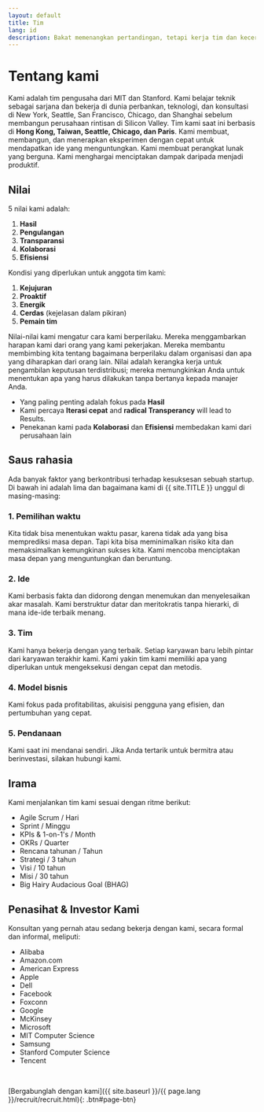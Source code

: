 ```yaml
---
layout: default
title: Tim
lang: id
description: Bakat memenangkan pertandingan, tetapi kerja tim dan kecerdasan memenangkan kejuaraan.
---
```


# Tentang kami

Kami adalah tim pengusaha dari MIT dan Stanford. Kami belajar teknik sebagai sarjana dan bekerja di dunia perbankan, teknologi, dan konsultasi di New York, Seattle, San Francisco, Chicago, dan Shanghai sebelum membangun perusahaan rintisan di Silicon Valley. Tim kami saat ini berbasis di **Hong Kong, Taiwan, Seattle, Chicago, dan Paris**. Kami membuat, membangun, dan menerapkan eksperimen dengan cepat untuk mendapatkan ide yang menguntungkan. Kami membuat perangkat lunak yang berguna. Kami menghargai menciptakan dampak daripada menjadi produktif.

## Nilai

5 nilai kami adalah:

1. **Hasil**
1. **Pengulangan**
1. **Transparansi**
1. **Kolaborasi**
1. **Efisiensi**

Kondisi yang diperlukan untuk anggota tim kami:

1. **Kejujuran**
1. **Proaktif**
1. **Energik**
1. **Cerdas** (kejelasan dalam pikiran)
1. **Pemain tim**

Nilai-nilai kami mengatur cara kami berperilaku. Mereka menggambarkan harapan kami dari orang yang kami pekerjakan. Mereka membantu membimbing kita tentang bagaimana berperilaku dalam organisasi dan apa yang diharapkan dari orang lain. Nilai adalah kerangka kerja untuk pengambilan keputusan terdistribusi; mereka memungkinkan Anda untuk menentukan apa yang harus dilakukan tanpa bertanya kepada manajer Anda.

- Yang paling penting adalah fokus pada **Hasil**
- Kami percaya **Iterasi cepat** and **radical Transperancy** will lead to Results.
- Penekanan kami pada **Kolaborasi** dan **Efisiensi** membedakan kami dari perusahaan lain

## Saus rahasia

Ada banyak faktor yang berkontribusi terhadap kesuksesan sebuah startup. Di bawah ini adalah lima dan bagaimana kami di {{ site.TITLE }} unggul di masing-masing:

### 1. Pemilihan waktu

Kita tidak bisa menentukan waktu pasar, karena tidak ada yang bisa memprediksi masa depan. Tapi kita bisa meminimalkan risiko kita dan memaksimalkan kemungkinan sukses kita. Kami mencoba menciptakan masa depan yang menguntungkan dan beruntung.

### 2. Ide

Kami berbasis fakta dan didorong dengan menemukan dan menyelesaikan akar masalah. Kami berstruktur datar dan meritokratis tanpa hierarki, di mana ide-ide terbaik menang.

### 3. Tim

Kami hanya bekerja dengan yang terbaik. Setiap karyawan baru lebih pintar dari karyawan terakhir kami. Kami yakin tim kami memiliki apa yang diperlukan untuk mengeksekusi dengan cepat dan metodis.

### 4. Model bisnis

Kami fokus pada profitabilitas, akuisisi pengguna yang efisien, dan pertumbuhan yang cepat.

### 5. Pendanaan

Kami saat ini mendanai sendiri. Jika Anda tertarik untuk bermitra atau berinvestasi, silakan hubungi kami.

## Irama

Kami menjalankan tim kami sesuai dengan ritme berikut:

- Agile Scrum / Hari
- Sprint / Minggu
- KPIs & 1-on-1's / Month
- OKRs / Quarter
- Rencana tahunan / Tahun
- Strategi / 3 tahun
- Visi / 10 tahun
- Misi / 30 tahun
- Big Hairy Audacious Goal (BHAG)
<!-- Our BHAG is to become the most popular X for Y in Z industry. For this to happen, we need to be best are making A much more B. -->

## Penasihat & Investor Kami

Konsultan yang pernah atau sedang bekerja dengan kami, secara formal dan informal, meliputi:

- Alibaba
- Amazon.com
- American Express
- Apple
- Dell
- Facebook
- Foxconn
- Google
- McKinsey
- Microsoft
- MIT Computer Science
- Samsung
- Stanford Computer Science
- Tencent

<br>

[Bergabunglah dengan kami]({{ site.baseurl }}/{{ page.lang }}/recruit/recruit.html){: .btn#page-btn}
